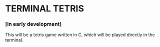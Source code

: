 # TERMINAL TETRIS

### [In early development]

This will be a tetris game written in C, which will be played directly in the terminal.